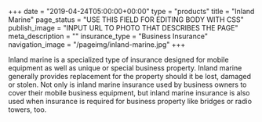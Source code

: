 +++
date = "2019-04-24T05:00:00+00:00"
type = "products"
title = "Inland Marine"
page_status = "USE THIS FIELD FOR EDITING BODY WITH CSS"
publish_image = "INPUT URL TO PHOTO THAT DESCRIBES THE PAGE"
meta_description = ""
insurance_type = "Business Insurance"
navigation_image = "/pageimg/inland-marine.jpg"
+++

Inland marine is a specialized type of insurance designed for mobile equipment as well as unique or special business property. Inland marine generally provides replacement for the property should it be lost, damaged or stolen. Not only is inland marine insurance used by business owners to cover their mobile business equipment, but inland marine insurance is also used when insurance is required for business property like bridges or radio towers, too.